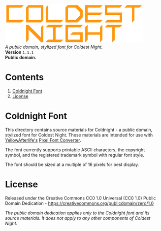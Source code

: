 [![Coldest Night logo.](/etc/images/logo.png)](/README.md)  
_A public domain, stylized font for Coldest Night._  
__Version__ `1.1.1`  
__Public domain.__

# Contents
1. [Coldnight Font](#coldnight-font)
2. [License](#license)

# Coldnight Font
This directory contains source materials for Coldnight - a public domain,
stylized font for Coldest Night. These materials are intended for use with
[YellowAfterlife's](https://github.com/YellowAfterlife)
[Pixel Font Converter](https://yal.cc/r/20/pixelfont).

The font currently supports printable ASCII characters, the copyright symbol,
and the registered trademark symbol with regular font style.

The font should be sized at a multiple of 16 pixels for best display.

# License
Released under the Creative Commons CC0 1.0 Universal (CC0 1.0) Public Domain
Dedication - https://creativecommons.org/publicdomain/zero/1.0

_The public domain dedication applies only to the Coldnight font and its source
materials. It does not apply to any other components of Coldest Night._
